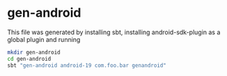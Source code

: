
# gen-android

This file was generated by installing sbt, installing
android-sdk-plugin as a global plugin and running

```bash
mkdir gen-android
cd gen-android
sbt "gen-android android-19 com.foo.bar genandroid"
```
